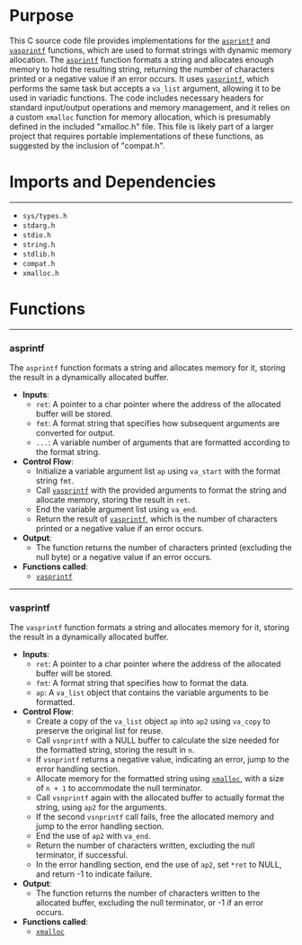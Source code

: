 # Purpose
This C source code file provides implementations for the [`asprintf`](#asprintf) and [`vasprintf`](#vasprintf) functions, which are used to format strings with dynamic memory allocation. The [`asprintf`](#asprintf) function formats a string and allocates enough memory to hold the resulting string, returning the number of characters printed or a negative value if an error occurs. It uses [`vasprintf`](#vasprintf), which performs the same task but accepts a `va_list` argument, allowing it to be used in variadic functions. The code includes necessary headers for standard input/output operations and memory management, and it relies on a custom `xmalloc` function for memory allocation, which is presumably defined in the included "xmalloc.h" file. This file is likely part of a larger project that requires portable implementations of these functions, as suggested by the inclusion of "compat.h".
# Imports and Dependencies

---
- `sys/types.h`
- `stdarg.h`
- `stdio.h`
- `string.h`
- `stdlib.h`
- `compat.h`
- `xmalloc.h`


# Functions

---
### asprintf<!-- {{#callable:asprintf}} -->
The `asprintf` function formats a string and allocates memory for it, storing the result in a dynamically allocated buffer.
- **Inputs**:
    - `ret`: A pointer to a char pointer where the address of the allocated buffer will be stored.
    - `fmt`: A format string that specifies how subsequent arguments are converted for output.
    - `...`: A variable number of arguments that are formatted according to the format string.
- **Control Flow**:
    - Initialize a variable argument list `ap` using `va_start` with the format string `fmt`.
    - Call [`vasprintf`](#vasprintf) with the provided arguments to format the string and allocate memory, storing the result in `ret`.
    - End the variable argument list using `va_end`.
    - Return the result of [`vasprintf`](#vasprintf), which is the number of characters printed or a negative value if an error occurs.
- **Output**:
    - The function returns the number of characters printed (excluding the null byte) or a negative value if an error occurs.
- **Functions called**:
    - [`vasprintf`](#vasprintf)


---
### vasprintf<!-- {{#callable:vasprintf}} -->
The `vasprintf` function formats a string and allocates memory for it, storing the result in a dynamically allocated buffer.
- **Inputs**:
    - `ret`: A pointer to a char pointer where the address of the allocated buffer will be stored.
    - `fmt`: A format string that specifies how to format the data.
    - `ap`: A `va_list` object that contains the variable arguments to be formatted.
- **Control Flow**:
    - Create a copy of the `va_list` object `ap` into `ap2` using `va_copy` to preserve the original list for reuse.
    - Call `vsnprintf` with a NULL buffer to calculate the size needed for the formatted string, storing the result in `n`.
    - If `vsnprintf` returns a negative value, indicating an error, jump to the error handling section.
    - Allocate memory for the formatted string using [`xmalloc`](../xmalloc.c.driver.md#xmalloc), with a size of `n + 1` to accommodate the null terminator.
    - Call `vsnprintf` again with the allocated buffer to actually format the string, using `ap2` for the arguments.
    - If the second `vsnprintf` call fails, free the allocated memory and jump to the error handling section.
    - End the use of `ap2` with `va_end`.
    - Return the number of characters written, excluding the null terminator, if successful.
    - In the error handling section, end the use of `ap2`, set `*ret` to NULL, and return -1 to indicate failure.
- **Output**:
    - The function returns the number of characters written to the allocated buffer, excluding the null terminator, or -1 if an error occurs.
- **Functions called**:
    - [`xmalloc`](../xmalloc.c.driver.md#xmalloc)



